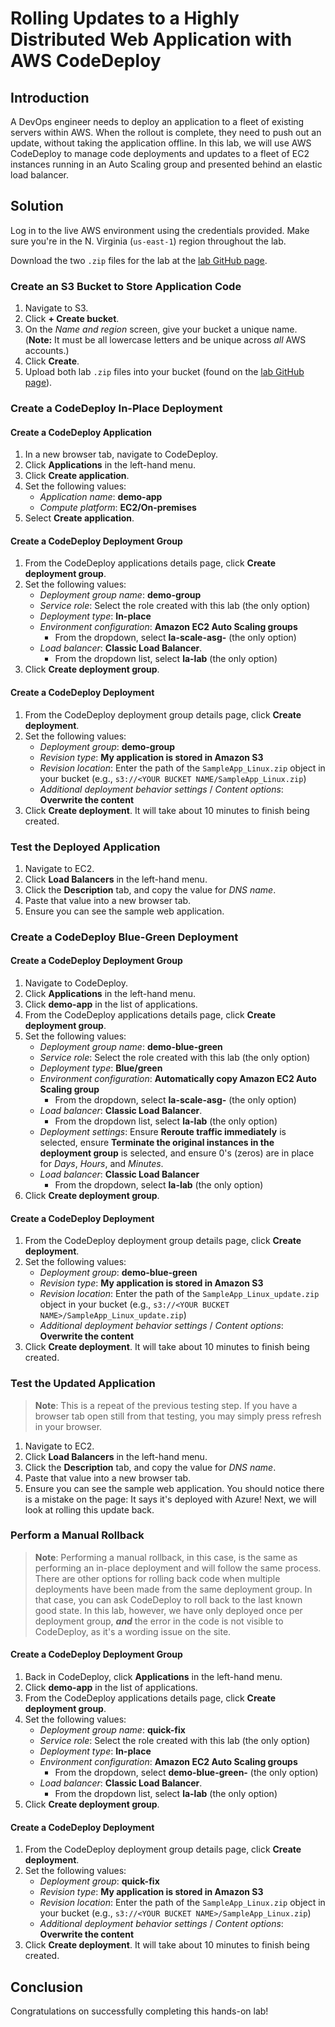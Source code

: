 ﻿
# Rolling Updates to a Highly Distributed Web Application with AWS CodeDeploy

## Introduction

A DevOps engineer needs to deploy an application to a fleet of existing servers within AWS. When the rollout is complete, they need to push out an update, without taking the application offline. In this lab, we will use AWS CodeDeploy to manage code deployments and updates to a fleet of EC2 instances running in an Auto Scaling group and presented behind an elastic load balancer.

## Solution

Log in to the live AWS environment using the credentials provided. Make sure you're in the N. Virginia (`us-east-1`) region throughout the lab.

Download the two  `.zip`  files for the lab at the  [lab GitHub page](https://github.com/linuxacademy/content-aws-developertools/raw/master/Rolling-updates-to-a-highly-distributed-web-application-with-AWS-CodeDeploy).

### Create an S3 Bucket to Store Application Code

1.  Navigate to S3.
2.  Click  **+ Create bucket**.
3.  On the  _Name and region_  screen, give your bucket a unique name. (**Note:**  It must be all lowercase letters and be unique across  _all_  AWS accounts.)
4.  Click  **Create**.
5.  Upload both lab  `.zip`  files into your bucket (found on the  [lab GitHub page](https://github.com/linuxacademy/content-aws-developertools/raw/master/Rolling-updates-to-a-highly-distributed-web-application-with-AWS-CodeDeploy)).

### Create a CodeDeploy In-Place Deployment

#### Create a CodeDeploy Application

1.  In a new browser tab, navigate to CodeDeploy.
2.  Click  **Applications**  in the left-hand menu.
3.  Click  **Create application**.
4.  Set the following values:
    -   _Application name_:  **demo-app**
    -   _Compute platform_:  **EC2/On-premises**
5.  Select  **Create application**.

#### Create a CodeDeploy Deployment Group

1.  From the CodeDeploy applications details page, click  **Create deployment group**.
2.  Set the following values:
    -   _Deployment group name_:  **demo-group**
    -   _Service role_: Select the role created with this lab (the only option)
    -   _Deployment type_:  **In-place**
    -   _Environment configuration_:  **Amazon EC2 Auto Scaling groups**
        -   From the dropdown, select  **la-scale-asg-**  (the only option)
    -   _Load balancer_:  **Classic Load Balancer**.
        -   From the dropdown list, select  **la-lab**  (the only option)
3.  Click  **Create deployment group**.

#### Create a CodeDeploy Deployment

1.  From the CodeDeploy deployment group details page, click  **Create deployment**.
2.  Set the following values:
    -   _Deployment group_:  **demo-group**
    -   _Revision type_:  **My application is stored in Amazon S3**
    -   _Revision location_: Enter the path of the  `SampleApp_Linux.zip`  object in your bucket (e.g.,  `s3://<YOUR BUCKET NAME/SampleApp_Linux.zip`)
    -   _Additional deployment behavior settings_  /  _Content options_:  **Overwrite the content**
3.  Click  **Create deployment**. It will take about 10 minutes to finish being created.

### Test the Deployed Application

1.  Navigate to EC2.
2.  Click  **Load Balancers**  in the left-hand menu.
3.  Click the  **Description**  tab, and copy the value for  _DNS name_.
4.  Paste that value into a new browser tab.
5.  Ensure you can see the sample web application.

### Create a CodeDeploy Blue-Green Deployment

#### Create a CodeDeploy Deployment Group

1.  Navigate to CodeDeploy.
2.  Click  **Applications**  in the left-hand menu.
3.  Click  **demo-app**  in the list of applications.
4.  From the CodeDeploy applications details page, click  **Create deployment group**.
5.  Set the following values:
    -   _Deployment group name_:  **demo-blue-green**
    -   _Service role_: Select the role created with this lab (the only option)
    -   _Deployment type_:  **Blue/green**
    -   _Environment configuration_:  **Automatically copy Amazon EC2 Auto Scaling group**
        -   From the dropdown, select  **la-scale-asg-**  (the only option)
    -   _Load balancer_:  **Classic Load Balancer**.
        -   From the dropdown list, select  **la-lab**  (the only option)
    -   _Deployment settings_: Ensure  **Reroute traffic immediately**  is selected, ensure  **Terminate the original instances in the deployment group**  is selected, and ensure 0's (zeros) are in place for  _Days_,  _Hours_, and  _Minutes_.
    -   _Load balancer_:  **Classic Load Balancer**
        -   From the dropdown, select  **la-lab**  (the only option)
6.  Click  **Create deployment group**.

#### Create a CodeDeploy Deployment

1.  From the CodeDeploy deployment group details page, click  **Create deployment**.
2.  Set the following values:
    -   _Deployment group_:  **demo-blue-green**
    -   _Revision type_:  **My application is stored in Amazon S3**
    -   _Revision location_: Enter the path of the  `SampleApp_Linux_update.zip`  object in your bucket (e.g.,  `s3://<YOUR BUCKET NAME>/SampleApp_Linux_update.zip`)
    -   _Additional deployment behavior settings_  /  _Content options_:  **Overwrite the content**
3.  Click  **Create deployment**. It will take about 10 minutes to finish being created.

### Test the Updated Application

> **Note**: This is a repeat of the previous testing step. If you have a browser tab open still from that testing, you may simply press refresh in your browser.

1.  Navigate to EC2.
2.  Click  **Load Balancers**  in the left-hand menu.
3.  Click the  **Description**  tab, and copy the value for  _DNS name_.
4.  Paste that value into a new browser tab.
5.  Ensure you can see the sample web application. You should notice there is a mistake on the page: It says it's deployed with Azure! Next, we will look at rolling this update back.

### Perform a Manual Rollback

> **Note**: Performing a manual rollback, in this case, is the same as performing an in-place deployment and will follow the same process. There are other options for rolling back code when multiple deployments have been made from the same deployment group. In that case, you can ask CodeDeploy to roll back to the last known good state. In this lab, however, we have only deployed once per deployment group,  _**and**_  the error in the code is not visible to CodeDeploy, as it's a wording issue on the site.

#### Create a CodeDeploy Deployment Group

1.  Back in CodeDeploy, click  **Applications**  in the left-hand menu.
2.  Click  **demo-app**  in the list of applications.
3.  From the CodeDeploy applications details page, click  **Create deployment group**.
4.  Set the following values:
    -   _Deployment group name_:  **quick-fix**
    -   _Service role_: Select the role created with this lab (the only option)
    -   _Deployment type_:  **In-place**
    -   _Environment configuration_:  **Amazon EC2 Auto Scaling groups**
        -   From the dropdown, select  **demo-blue-green-**  (the only option)
    -   _Load balancer_:  **Classic Load Balancer**.
        -   From the dropdown list, select  **la-lab**  (the only option)
5.  Click  **Create deployment group**.

#### Create a CodeDeploy Deployment

1.  From the CodeDeploy deployment group details page, click  **Create deployment**.
2.  Set the following values:
    -   _Deployment group_:  **quick-fix**
    -   _Revision type_:  **My application is stored in Amazon S3**
    -   _Revision location_: Enter the path of the  `SampleApp_Linux.zip`  object in your bucket (e.g.,  `s3://<YOUR BUCKET NAME>/SampleApp_Linux.zip`)
    -   _Additional deployment behavior settings_  /  _Content options_:  **Overwrite the content**
3.  Click  **Create deployment**. It will take about 10 minutes to finish being created.

## Conclusion

Congratulations on successfully completing this hands-on lab!

